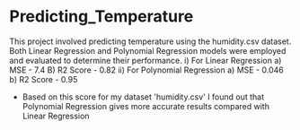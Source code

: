 # Predicting_Temperature
This project involved predicting temperature using the humidity.csv dataset. Both Linear Regression and Polynomial Regression models were employed and evaluated to determine their performance.
i) For Linear Regression 
   a) MSE - 7.4
   B) R2 Score - 0.82
ii) For Polynomial Regression 
   a) MSE - 0.046
   b) R2 Score - 0.95

* Based on this score for my dataset 'humidity.csv' I found out that Polynomial Regression gives more accurate results compared with Linear Regression
